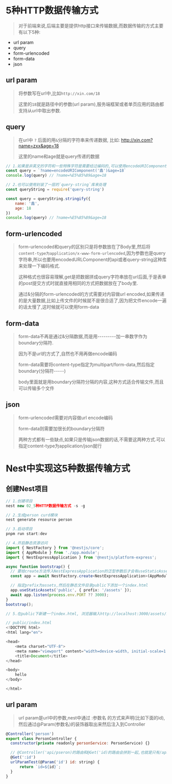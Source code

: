 # 5种HTTP数据传输方式

>  对于前端来说,后端主要是提供http接口来传输数据,而数据传输的方式主要有以下5种:

- url param
- query
- form-urlencoded
- form-data
- json

## url param

> 将参数写在url中,比如`http://xin.com/18`
>
> 这里的`18`就是路径中的参数(url param),服务端框架或者单页应用的路由都支持从url中取出参数.

## query

> 在url中 `?` 后面的用`&`分隔的字符串来传递数据, 比如: http://xin.com?name=zxx&age=18
>
> 这里的name和age就是query传递的数据

```js
// 1.如果是非英文的字符和一些特殊字符是需要经过编码的,可以使用encodeURIComponent的api来编码:
const query = `?name=encodeURIComponent('鑫')&age=18`
console.log(query) // ?name=%E5%85%89&age=18
```

```js
// 2.也可以使用封装了一层的`query-string`库来处理
const queryString = require('query-string')

const query = queryString.stringify({
    name: '鑫',
    age: 18
})
console.log(query) // ?name=%E5%85%89&age=18
```

## form-urlencoded

> form-urlencoded和query的区别只是将参数放在了Body里,然后将`content-type为application/x-www-form-urlencoded`,因为参数也是query字符串,所以也要用encodedURLComponent的api或者query-string这种库来处理一下编码格式.
>
> 这种格式也很容易理解,get是把数据拼成query字符串放在url后面,于是表单的post提交方式时就直接用相同的方式把数据放在了body里.
>
> 通过&分隔的form-urlencoded的方式需要对内容做url encoded,如果传递的是大量数据,比如上传文件的时候就不是很合适了,因为把文件encode一遍的话太慢了,这时候就可以使用form-data



## form-data

> form-data不再是通过&分隔数据,而是用---------加一串数字作为boundary分隔符.
>
> 因为不是url的方式了,自然也不用再做encode编码
>
> form-data需要将content-type指定为multipart/form-data,然后指定boundary(分隔符-----)
>
> body里面就是用boundary分隔符分隔的内容,这种方式适合传输文件,而且可以传输多个文件

## json

> form-urlencoded需要对内容做url encode编码
>
> form-data则需要加很长的boundary分隔符
>
> 两种方式都有一些缺点,如果只是传输json数据的话,不需要这两种方式.可以指定content-type为application/json就行

# Nest中实现这5种数据传输方式

## 创建Nest项目

```js
// 1.创建项目 
nest new 02_5种HTTP数据传输方式 -s -g

// 2.生成person curd模块
nest generate resource person

// 3.启动项目
pnpm run start:dev
```

```ts
// 4.开启静态资源访问
import { NestFactory } from '@nestjs/core';
import { AppModule } from './app.module';
import { NestExpressApplication } from '@nestjs/platform-express';

async function bootstrap() {
  // 要给create方法传入NestExpressApplication的泛型参数后才会有useStaticAssets这些方法
  const app = await NestFactory.create<NestExpressApplication>(AppModule);

  // 指定prefix为assets,然后在静态文件目录public下添加一个index.html
  app.useStaticAssets('public', { prefix: '/assets' });
  await app.listen(process.env.PORT ?? 3000);
}
bootstrap();
```

```js
// 5.在public下新建一个index.html, 浏览器输入http://localhost:3000/assets/index.html能出现页面就证明成功了.

// public/index.html
<!DOCTYPE html>
<html lang="en">

<head>
	<meta charset="UTF-8">
	<meta name="viewport" content="width=device-width, initial-scale=1.0">
	<title>Document</title>
</head>

<body>
	hello
</body>

</html>
```

## url param

> url param是url中的参数,nest中通过 :参数名 的方式来声明(比如下面的id), 然后通过@Param(参数名)的装饰器取出来然后注入到Controller

```js
@Controller('person')
export class PersonController {
  constructor(private readonly personService: PersonService) {}

  // @Controller('api/pseron)的路由和@Get('id)的路由会拼到一起,也就是只有/api/person/xxx的get请求才会命中这个方法
  @Get(':id')
  urlParamTest(@Param('id') id: string) {
      return `id=${id}`;
  }
}
```

